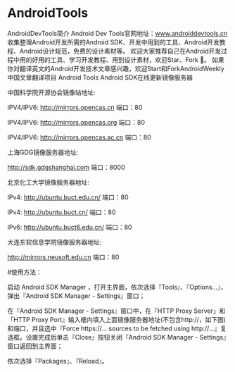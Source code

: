 # AndroidTools

AndroidDevTools简介
Android Dev Tools官网地址：www.androiddevtools.cn
收集整理Android开发所需的Android SDK、开发中用到的工具、Android开发教程、Android设计规范，免费的设计素材等。
欢迎大家推荐自己在Android开发过程中用的好用的工具、学习开发教程、用到设计素材，欢迎Star、Fork 。
如果你对翻译英文的Android开发技术文章感兴趣，欢迎Start和ForkAndroidWeekly中国文章翻译项目
Android Tools
Android SDK在线更新镜像服务器

中国科学院开源协会镜像站地址:

IPV4/IPV6: http://mirrors.opencas.cn 端口：80

IPV4/IPV6: http://mirrors.opencas.org 端口：80

IPV4/IPV6: http://mirrors.opencas.ac.cn 端口：80

上海GDG镜像服务器地址:

http://sdk.gdgshanghai.com 端口：8000

北京化工大学镜像服务器地址:

IPv4: http://ubuntu.buct.edu.cn/ 端口：80

IPv4: http://ubuntu.buct.cn/ 端口：80

IPv6: http://ubuntu.buct6.edu.cn/ 端口：80

大连东软信息学院镜像服务器地址:

http://mirrors.neusoft.edu.cn 端口：80

#使用方法：

启动 Android SDK Manager ，打开主界面，依次选择『Tools』、『Options...』，弹出『Android SDK Manager - Settings』窗口；

在『Android SDK Manager - Settings』窗口中，在『HTTP Proxy Server」和「HTTP Proxy Port』输入框内填入上面镜像服务器地址(不包含http://，如下图)和端口，并且选中『Force https://... sources to be fetched using http://...』复选框。设置完成后单击『Close』按钮关闭『Android SDK Manager - Settings』窗口返回到主界面；

依次选择『Packages』、『Reload』。




